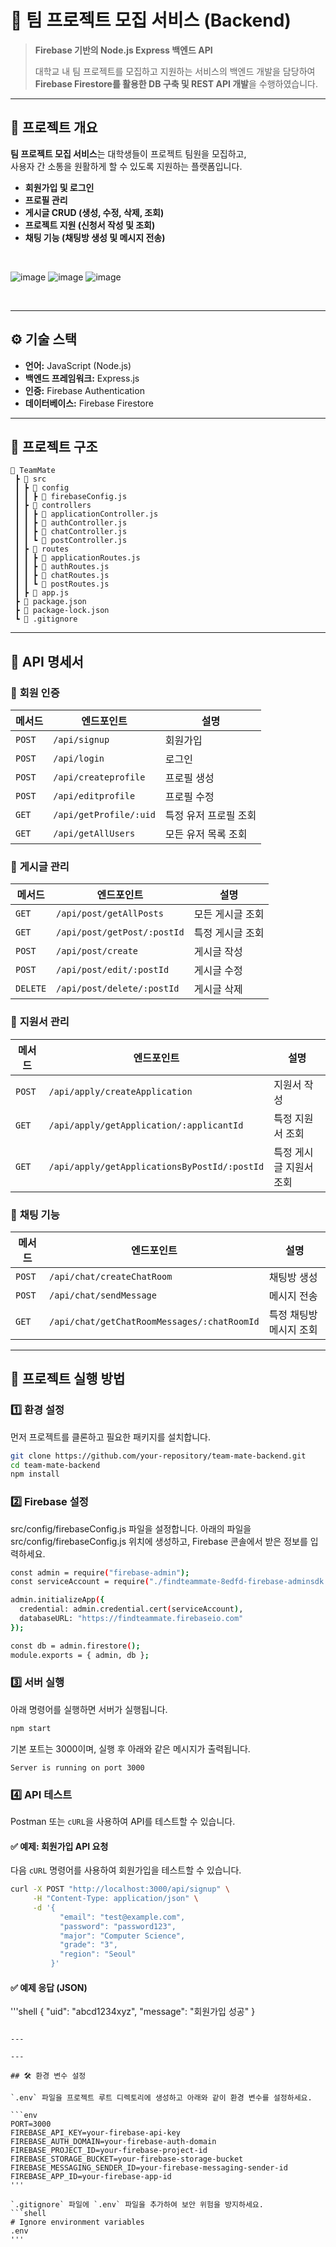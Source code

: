 # 🎯 팀 프로젝트 모집 서비스 (Backend)

> **Firebase 기반의 Node.js Express 백엔드 API**
>  
> 대학교 내 팀 프로젝트를 모집하고 지원하는 서비스의 백엔드 개발을 담당하여  
> **Firebase Firestore를 활용한 DB 구축 및 REST API 개발**을 수행하였습니다.

---

## 📌 프로젝트 개요
**팀 프로젝트 모집 서비스**는 대학생들이 프로젝트 팀원을 모집하고,  
사용자 간 소통을 원활하게 할 수 있도록 지원하는 플랫폼입니다.  

- **회원가입 및 로그인**
- **프로필 관리**
- **게시글 CRUD (생성, 수정, 삭제, 조회)**
- **프로젝트 지원 (신청서 작성 및 조회)**
- **채팅 기능 (채팅방 생성 및 메시지 전송)**

<br>


![image](https://github.com/user-attachments/assets/a945bc70-8b75-470d-a67f-4156bb0fc974)
![image](https://github.com/user-attachments/assets/6fefc6a7-eb83-4688-a2d6-90578471b5f8)
![image](https://github.com/user-attachments/assets/6b51a5cb-2006-4fd9-834d-c443522e035c)


<br>

---

## ⚙ **기술 스택**
- **언어:** JavaScript (Node.js)
- **백엔드 프레임워크:** Express.js
- **인증:** Firebase Authentication
- **데이터베이스:** Firebase Firestore

---

## 📂 **프로젝트 구조**
```shell
📁 TeamMate
 ┣ 📂 src
 ┃ ┣ 📂 config
 ┃ ┃ ┣ 📜 firebaseConfig.js
 ┃ ┣ 📂 controllers
 ┃ ┃ ┣ 📜 applicationController.js
 ┃ ┃ ┣ 📜 authController.js
 ┃ ┃ ┣ 📜 chatController.js
 ┃ ┃ ┗ 📜 postController.js
 ┃ ┣ 📂 routes
 ┃ ┃ ┣ 📜 applicationRoutes.js
 ┃ ┃ ┣ 📜 authRoutes.js
 ┃ ┃ ┣ 📜 chatRoutes.js
 ┃ ┃ ┗ 📜 postRoutes.js
 ┃ ┣ 📜 app.js
 ┣ 📜 package.json
 ┣ 📜 package-lock.json
 ┗ 📜 .gitignore
```
---

## 📝 API 명세서

### 🔹 **회원 인증**
| 메서드 | 엔드포인트 | 설명 |
|--------|--------------------------|----------------------------|
| `POST` | `/api/signup` | 회원가입 |
| `POST` | `/api/login` | 로그인 |
| `POST` | `/api/createprofile` | 프로필 생성 |
| `POST` | `/api/editprofile` | 프로필 수정 |
| `GET`  | `/api/getProfile/:uid` | 특정 유저 프로필 조회 |
| `GET`  | `/api/getAllUsers` | 모든 유저 목록 조회 |

### 🔹 **게시글 관리**
| 메서드 | 엔드포인트 | 설명 |
|--------|------------------------------|----------------------|
| `GET`  | `/api/post/getAllPosts` | 모든 게시글 조회 |
| `GET`  | `/api/post/getPost/:postId` | 특정 게시글 조회 |
| `POST` | `/api/post/create` | 게시글 작성 |
| `POST` | `/api/post/edit/:postId` | 게시글 수정 |
| `DELETE` | `/api/post/delete/:postId` | 게시글 삭제 |

### 🔹 **지원서 관리**
| 메서드 | 엔드포인트 | 설명 |
|--------|--------------------------------|---------------------------|
| `POST` | `/api/apply/createApplication` | 지원서 작성 |
| `GET`  | `/api/apply/getApplication/:applicantId` | 특정 지원서 조회 |
| `GET`  | `/api/apply/getApplicationsByPostId/:postId` | 특정 게시글 지원서 조회 |

### 🔹 **채팅 기능**
| 메서드 | 엔드포인트 | 설명 |
|--------|-----------------------------|---------------------|
| `POST` | `/api/chat/createChatRoom` | 채팅방 생성 |
| `POST` | `/api/chat/sendMessage` | 메시지 전송 |
| `GET`  | `/api/chat/getChatRoomMessages/:chatRoomId` | 특정 채팅방 메시지 조회 |

---

## 🚀 프로젝트 실행 방법

### 1️⃣ **환경 설정**
먼저 프로젝트를 클론하고 필요한 패키지를 설치합니다.

```bash
git clone https://github.com/your-repository/team-mate-backend.git
cd team-mate-backend
npm install
```

### 2️⃣ Firebase 설정
src/config/firebaseConfig.js 파일을 설정합니다.
아래의 파일을 src/config/firebaseConfig.js 위치에 생성하고, Firebase 콘솔에서 받은 정보를 입력하세요.

```bash
const admin = require("firebase-admin");
const serviceAccount = require("./findteammate-8edfd-firebase-adminsdk.json");

admin.initializeApp({
  credential: admin.credential.cert(serviceAccount),
  databaseURL: "https://findteammate.firebaseio.com"
});

const db = admin.firestore();
module.exports = { admin, db };
```

### 3️⃣ 서버 실행
아래 명령어를 실행하면 서버가 실행됩니다.
```bash
npm start
```
기본 포트는 3000이며, 실행 후 아래와 같은 메시지가 출력됩니다.
```shell
Server is running on port 3000
```

### 4️⃣ **API 테스트**
Postman 또는 `cURL`을 사용하여 API를 테스트할 수 있습니다.

#### ✅ **예제: 회원가입 API 요청**
다음 `cURL` 명령어를 사용하여 회원가입을 테스트할 수 있습니다.

```bash
curl -X POST "http://localhost:3000/api/signup" \
     -H "Content-Type: application/json" \
     -d '{
           "email": "test@example.com",
           "password": "password123",
           "major": "Computer Science",
           "grade": "3",
           "region": "Seoul"
         }'
```

#### ✅ **예제 응답 (JSON)**
'''shell
{
  "uid": "abcd1234xyz",
  "message": "회원가입 성공"
}
```

---

---

## 🛠 환경 변수 설정

`.env` 파일을 프로젝트 루트 디렉토리에 생성하고 아래와 같이 환경 변수를 설정하세요.

```env
PORT=3000
FIREBASE_API_KEY=your-firebase-api-key
FIREBASE_AUTH_DOMAIN=your-firebase-auth-domain
FIREBASE_PROJECT_ID=your-firebase-project-id
FIREBASE_STORAGE_BUCKET=your-firebase-storage-bucket
FIREBASE_MESSAGING_SENDER_ID=your-firebase-messaging-sender-id
FIREBASE_APP_ID=your-firebase-app-id
'''

`.gitignore` 파일에 `.env` 파일을 추가하여 보안 위험을 방지하세요.
```shell
# Ignore environment variables
.env
'''

